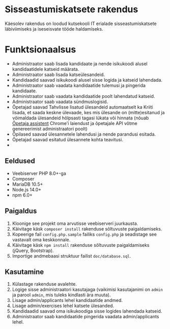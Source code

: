 # Sisseastumiskatsete rakendus

Käesolev rakendus on loodud kutsekooli IT erialade sisseastumiskatsete läbiviimiseks ja iseseisvate tööde haldamiseks.

# Funktsionaalsus

- Administraator saab lisada kandidaate ja nende isikukoodi alusel kandidaatidele katseid määrata.
- Administraator saab lisada katseülesandeid.
- Kandidaadid saavad isikukoodi alusel sisse logida ja katseid lahendada.
- Administraator saab vaadata kandidaatide tulemusi ja pingerida kandidaate.
- Administraator saab vaadata kandidaatide poolt lahendatud katseid.
- Administraator saab vaadata sündmuslogisid.
- Õpetajad saavad Tahvlisse lisatud ülesandeid automaatselt ka Kriiti lisada, et saada keskne ülevaade, kes mis ülesande on (mitte)esitanud ja võimaldada ülesandeid hõlpsasti tagasi lükata või hinnata (nõuab [Õpetaja assistent](http://kriit.eu/opetaja-assistent) Chrome'i laiendust ja õpetajale API võtme genereerimist administraatori poolt)
- Õpilased saavad ülesannetele lahendusi ja nende parandusi esitada.
- Õpetajad saavad esitatud ülesannete kohta teavitusi.
- 

## Eeldused

- Veebiserver PHP 8.0+-ga
- Composer
- MariaDB 10.5+
- Node.js 14.0+
- npm 6.0+

## Paigaldus

1. Kloonige see projekt oma arvutisse veebiserveri juurkausta.
2. Käivitage käsk `composer install` rakenduse sõltuvuste paigaldamiseks.
3. Kopeerige fail `config.php.sample` failiks `config.php` ja seadistage see vastavalt oma keskkonnale.
4. Käivitage käsk `npm install` rakenduse sõltuvuste paigaldamiseks (jQuery, Bootstrap).
5. Importige andmebaasi struktuur failist `doc/database.sql`.

## Kasutamine

1. Külastage rakenduse avalehte.
2. Logige sisse administraatori kasutajaga (vaikimisi kasutajanimi on `admin` ja parool `admin`, mis tuleks kindlasti ära muuta).
3. Lisage admin/applicants lehel kandidaatide andmed.
4. Lisage admin/exercises lehel katsete ülesanded.
5. Kandidaadid saavad oma isikukoodiga sisse logides lahendada katseid.
6. Administraator saab kandidaatide pingerida vaadata admin/applicants lehel.
